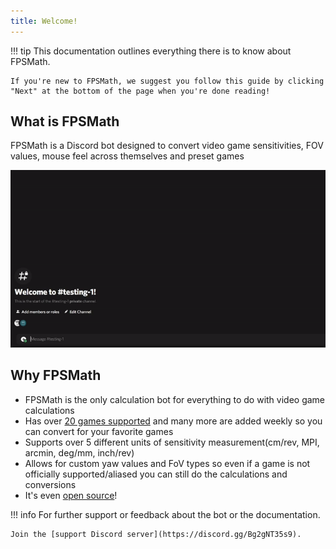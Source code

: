 ```yaml
---
title: Welcome!
---
```


!!! tip
    This documentation outlines everything there is to know about FPSMath.

    If you're new to FPSMath, we suggest you follow this guide by clicking "Next" at the bottom of the page when you're done reading!

## What is FPSMath

FPSMath is a Discord bot designed to convert video game sensitivities, FOV values, mouse feel across themselves and preset games

![demo](assets/images/demo.gif)

## Why FPSMath

-   FPSMath is the only calculation bot for everything to do with video game calculations
-   Has over [20 games supported](games.md) and many more are added weekly so you can convert for your favorite games
-   Supports over 5 different units of sensitivity measurement(cm/rev, MPI, arcmin, deg/mm, inch/rev)
-   Allows for custom yaw values and FoV types so even if a game is not officially supported/aliased you can still do the calculations and conversions
-   It's even [open source](https://github.com/animafps/fpsmath)!

!!! info
    For further support or feedback about the bot or the documentation.

    Join the [support Discord server](https://discord.gg/Bg2gNT35s9).
